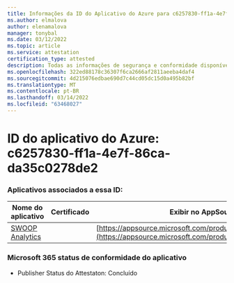 ```yaml
---
title: Informações da ID do Aplicativo do Azure para c6257830-ff1a-4e7f-86ca-da35c0278de2
ms.author: elmalova
author: elenamalova
manager: tonybal
ms.date: 03/12/2022
ms.topic: article
ms.service: attestation
certification_type: attested
description: Todas as informações de segurança e conformidade disponíveis para c6257830-ff1a-4e7f-86ca-da35c0278de2.
ms.openlocfilehash: 322ed88178c36307f6ca2666af2811aeeba4daf4
ms.sourcegitcommit: 4d215076edbae690d7c44cd05dc15d0a495b82bf
ms.translationtype: MT
ms.contentlocale: pt-BR
ms.lasthandoff: 03/14/2022
ms.locfileid: "63468027"
---
```

# <a name="azure-app-id-c6257830-ff1a-4e7f-86ca-da35c0278de2"></a>ID do aplicativo do Azure: c6257830-ff1a-4e7f-86ca-da35c0278de2


### <a name="apps-associated-with-this-id"></a>Aplicativos associados a essa ID:
| **Nome do aplicativo** | **Certificado** | **Exibir no AppSource** |
|--------------|---------------|-----------------------|
| [SWOOP Analytics](../forward/WA200000877) |  | [https://appsource.microsoft.com/product/office/WA200000877](https://appsource.microsoft.com/product/office/WA200000877) |

### <a name="microsoft-365-app-compliance-status"></a>Microsoft 365 status de conformidade do aplicativo
- Publisher Status do Attestaton: Concluído
